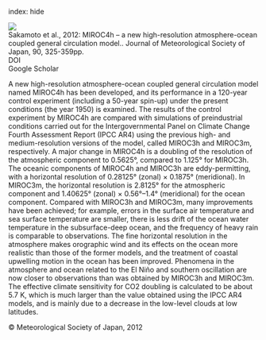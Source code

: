 index: hide

<div class="Citation">
    <div class="Citation-thumb CitationThumb-linked"  data-href="https://doi.org/10.2151/jmsj.2012-301">
      <img src="https://static.claimspace.cloud/climate-study-static/refs/thumbs/9/Sakamoto_et_al_2012-thumb.png" />
    </div>

  <div class="Citation-body">
    <div class="Citation-text">Sakamoto et al., 2012: MIROC4h – a new high-resolution atmosphere-ocean coupled general circulation model.. <span class="Article-journal">Journal of Meteorological Society of Japan, </span><span class="Article-volume">90, </span>325-359pp.</div>
    <div class="Citation-links">
      <div class="CitationLink" data-href="https://doi.org/10.2151/jmsj.2012-301">
        <div class="CitationLink-icon CitationLink-Doi"></div>
        <div class="CitationLink-text">DOI</div>
      </div>
      <div class="CitationLink" data-href="https://scholar.google.com/scholar?q=10.2151/jmsj.2012-301">
        <div class="CitationLink-icon CitationLink-Scholar"></div>
        <div class="CitationLink-text">Google Scholar</div>
      </div>
    </div>
  </div>
</div>

A new high-resolution atmosphere-ocean coupled general circulation model named MIROC4h has been developed, and its performance in a 120-year control experiment (including a 50-year spin-up) under the present conditions (the year 1950) is examined. The results of the control experiment by MIROC4h are compared with simulations of preindustrial conditions carried out for the Intergovernmental Panel on Climate Change Fourth Assessment Report (IPCC AR4) using the previous high- and medium-resolution versions of the model, called MIROC3h and MIROC3m, respectively. A major change in MIROC4h is a doubling of the resolution of the atmospheric component to 0.5625°, compared to 1.125° for MIROC3h. The oceanic components of MIROC4h and MIROC3h are eddy-permitting, with a horizontal resolution of 0.28125° (zonal) × 0.1875° (meridional). In MIROC3m, the horizontal resolution is 2.8125° for the atmospheric component and 1.40625° (zonal) × 0.56°–1.4° (meridional) for the ocean component. Compared with MIROC3h and MIROC3m, many improvements have been achieved; for example, errors in the surface air temperature and sea surface temperature are smaller, there is less drift of the ocean water temperature in the subsurface-deep ocean, and the frequency of heavy rain is comparable to observations. The fine horizontal resolution in the atmosphere makes orographic wind and its effects on the ocean more realistic than those of the former models, and the treatment of coastal upwelling motion in the ocean has been improved. Phenomena in the atmosphere and ocean related to the El Niño and southern oscillation are now closer to observations than was obtained by MIROC3h and MIROC3m. The effective climate sensitivity for CO2 doubling is calculated to be about 5.7 K, which is much larger than the value obtained using the IPCC AR4 models, and is mainly due to a decrease in the low-level clouds at low latitudes.

<div class="Citation-copy">
&copy; Meteorological Society of Japan, 2012
</div>